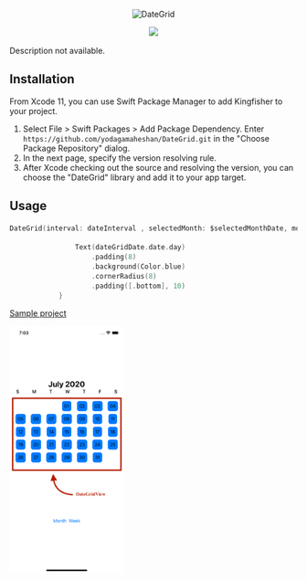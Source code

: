 <p align="center">
<img src="https://github.com/yodagamaheshan/DateGrid/blob/main/banner.png?raw=true" alt="DateGrid" title="DateGrid" width="557"/>
</p>

<p align="center">
<a href="https://swift.org/package-manager/"><img src="https://img.shields.io/badge/SPM-supported-DE5C43.svg?style=flat"></a>
</p>

Description not available.

## Installation
From Xcode 11, you can use Swift Package Manager to add Kingfisher to your project.

1. Select File > Swift Packages > Add Package Dependency. Enter ``` https://github.com/yodagamaheshan/DateGrid.git```  in the "Choose Package Repository" dialog.
1. In the next page, specify the version resolving rule.
1. After Xcode checking out the source and resolving the version, you can choose the "DateGrid" library and add it to your app target.

## Usage

```swift
DateGrid(interval: dateInterval , selectedMonth: $selectedMonthDate, mode: mode) { dateGridDate in
                
                Text(dateGridDate.date.day)
                    .padding(8)
                    .background(Color.blue)
                    .cornerRadius(8)
                    .padding([.bottom], 10)
            }
```


[Sample project](https://github.com/yodagamaheshan/FlexibleCalender-demo.git)

<p> <img src="ScreenShots/iPhone_screenShot.png" width="200"/> 
    
</p>
